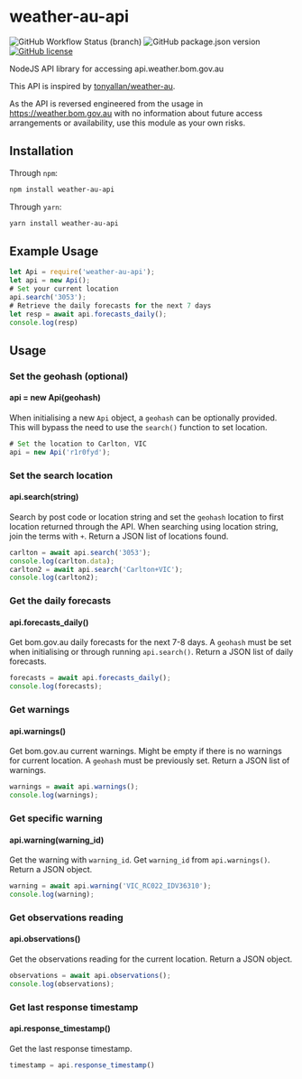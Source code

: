 # weather-au-api

![GitHub Workflow Status (branch)](https://img.shields.io/github/workflow/status/nqngo/weather-au-api/CI%20test/main?label=ci)
![GitHub package.json version](https://img.shields.io/github/package-json/v/nqngo/weather-au-api)
[![GitHub license](https://img.shields.io/github/license/nqngo/weather-au-api)](https://github.com/nqngo/weather-au-api/blob/main/LICENSE)

NodeJS API library for accessing api.weather.bom.gov.au

This API is inspired by [tonyallan/weather-au](https://github.com/tonyallan/weather-au).

As the API is reversed engineered from the usage in https://weather.bom.gov.au with no information about future access arrangements or availability, use this module as your own risks.

## Installation

Through `npm`:

```bash
npm install weather-au-api
```

Through `yarn`:

```bash
yarn install weather-au-api
```

## Example Usage

```javascript
let Api = require('weather-au-api');
let api = new Api();
# Set your current location
api.search('3053');
# Retrieve the daily forecasts for the next 7 days
let resp = await api.forecasts_daily();
console.log(resp)
```

## Usage

### Set the geohash (optional)
#### api = new Api(geohash)

When initialising a new `Api` object, a `geohash` can be optionally provided.
This will bypass the need to use the `search()` function to set location.

```javascript
# Set the location to Carlton, VIC
api = new Api('r1r0fyd');
```

### Set the search location
#### api.search(string)

Search by post code or location string and set the `geohash` location to first location returned through the API.
When searching using location string, join the terms with `+`.
Return a JSON list of locations found.

```javascript
carlton = await api.search('3053');
console.log(carlton.data);
carlton2 = await api.search('Carlton+VIC');
console.log(carlton2);
```

### Get the daily forecasts
#### api.forecasts_daily()

Get bom.gov.au daily forecasts for the next 7-8 days.
A `geohash` must be set when initialising or through running `api.search()`.
Return a JSON list of daily forecasts.

```javascript
forecasts = await api.forecasts_daily();
console.log(forecasts);
```

### Get warnings
#### api.warnings()

Get bom.gov.au current warnings. Might be empty if there is no warnings for current location.
A `geohash` must be previously set.
Return a JSON list of warnings.

```javascript
warnings = await api.warnings();
console.log(warnings);
```

### Get specific warning
#### api.warning(warning_id)

Get the warning with `warning_id`. Get `warning_id` from `api.warnings()`.
Return a JSON object.

```javascript
warning = await api.warning('VIC_RC022_IDV36310');
console.log(warning);
```

### Get observations reading
#### api.observations()

Get the observations reading for the current location.
Return a JSON object.

```javascript
observations = await api.observations();
console.log(observations);
```

### Get last response timestamp
#### api.response_timestamp()

Get the last response timestamp.

```javascript
timestamp = api.response_timestamp()
``` 
